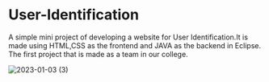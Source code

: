 # User-Identification
A simple mini project of developing a website for User Identification.It is made using HTML,CSS as the frontend and JAVA as the backend in Eclipse. 
The first project that is made as a team in our college.

![2023-01-03 (3)](https://github.com/Ananthu20/User-Identification/assets/149301632/f272af08-2d43-4c07-abbd-3e602b762c50)
